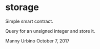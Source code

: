 # storage

Simple smart contract.

Query for an unsigned integer and store it.

Manny Urbino
October 7, 2017
